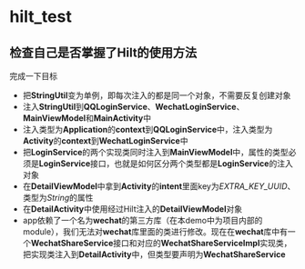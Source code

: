 # hilt_test
## 检查自己是否掌握了Hilt的使用方法
完成一下目标
- 把**StringUtil**变为单例，即每次注入的都是同一个对象，不需要反复创建对象
- 注入**StringUtil**到**QQLoginService**、**WechatLoginService**、**MainViewModel**和**MainActivity**中
- 注入类型为**Application**的**context**到**QQLoginService**中，注入类型为**Activity**的**context**到**WechatLoginService**中
- 把**LoginService**的两个实现类同时注入到**MainViewModel**中，属性的类型必须是**LoginService**接口，也就是如何区分两个类型都是**LoginService**的注入对象
- 在**DetailViewModel**中拿到**Activity**的**intent**里面key为*EXTRA_KEY_UUID*、类型为*String*的属性
- 在**DetailActivity**中使用经过Hilt注入的**DetailViewModel**对象
- app依赖了一个名为**wechat**的第三方库（在本demo中为项目内部的module），我们无法对**wechat**库里面的类进行修改。现在在**wechat**库中有一个**WechatShareService**接口和对应的**WechatShareServiceImpl**实现类，把实现类注入到**DetailActivity**中，但类型要声明为**WechatShareService**
